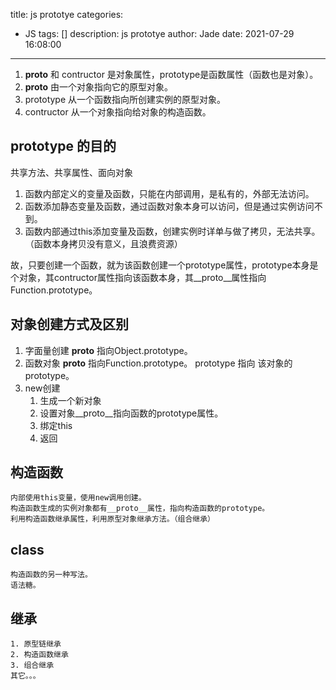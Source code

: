 title: js prototye
categories:
  - JS
tags: []
description: js prototye
author: Jade
date: 2021-07-29 16:08:00
---
1. __proto__ 和 contructor 是对象属性，prototype是函数属性（函数也是对象）。
2. __proto__ 由一个对象指向它的原型对象。
3. prototype 从一个函数指向所创建实例的原型对象。
4. contructor 从一个对象指向给对象的构造函数。


## prototype 的目的
共享方法、共享属性、面向对象

1. 函数内部定义的变量及函数，只能在内部调用，是私有的，外部无法访问。
2. 函数添加静态变量及函数，通过函数对象本身可以访问，但是通过实例访问不到。
3. 函数内部通过this添加变量及函数，创建实例时详单与做了拷贝，无法共享。（函数本身拷贝没有意义，且浪费资源）

故，只要创建一个函数，就为该函数创建一个prototype属性，prototype本身是个对象，其contructor属性指向该函数本身，其__proto__属性指向Function.prototype。

## 对象创建方式及区别

1. 字面量创建
	__proto__ 指向Object.prototype。
2. 函数对象
	__proto__ 指向Function.prototype。
	prototype 指向 该对象的prototype。
3. new创建
	1. 生成一个新对象
	2. 设置对象__proto__指向函数的prototype属性。
	3. 绑定this
	4. 返回
	
## 构造函数
	内部使用this变量，使用new调用创建。
	构造函数生成的实例对象都有__proto__属性，指向构造函数的prototype。
	利用构造函数继承属性，利用原型对象继承方法。（组合继承）

## class
	构造函数的另一种写法。
	语法糖。
	
## 继承
	1. 原型链继承
	2. 构造函数继承
	3. 组合继承
	其它。。。
